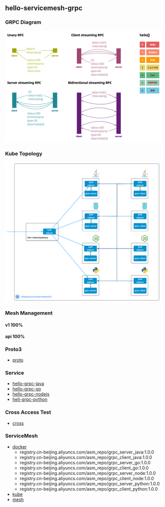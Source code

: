 ## hello-servicemesh-grpc
### GRPC Diagram
![](img/hello-grpc.png)
### Kube Topology

![](img/hello-grpc-servicemesh.png)

### Mesh Management
#### v1 100%

#### api 100%


### Proto3
- [proto](proto)

### Service
- [hello-grpc-java](hello-grpc-java)
- [hello-grpc-go](hello-grpc-go)
- [hello-grpc-nodejs](hello-grpc-nodejs)
- [hell-grpc-python ](hell-grpc-python )

### Cross Access Test
- [cross](cross)

### ServiceMesh
- [docker](docker)
    - registry.cn-beijing.aliyuncs.com/asm_repo/grpc_server_java:1.0.0
    - registry.cn-beijing.aliyuncs.com/asm_repo/grpc_client_java:1.0.0
    - registry.cn-beijing.aliyuncs.com/asm_repo/grpc_server_go:1.0.0
    - registry.cn-beijing.aliyuncs.com/asm_repo/grpc_client_go:1.0.0
    - registry.cn-beijing.aliyuncs.com/asm_repo/grpc_server_node:1.0.0
    - registry.cn-beijing.aliyuncs.com/asm_repo/grpc_client_node:1.0.0
    - registry.cn-beijing.aliyuncs.com/asm_repo/grpc_server_python:1.0.0
    - registry.cn-beijing.aliyuncs.com/asm_repo/grpc_client_python:1.0.0
- [kube](kube)
- [mesh](mesh)
